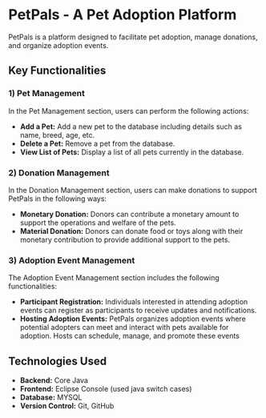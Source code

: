 # PetPals - A Pet Adoption Platform

PetPals is a platform designed to facilitate pet adoption, manage donations, and organize adoption events.

## Key Functionalities

### 1) Pet Management

In the Pet Management section, users can perform the following actions:

- **Add a Pet:** Add a new pet to the database including details such as name, breed, age, etc.
- **Delete a Pet:** Remove a pet from the database.
- **View List of Pets:** Display a list of all pets currently in the database.

### 2) Donation Management

In the Donation Management section, users can make donations to support PetPals in the following ways:

- **Monetary Donation:** Donors can contribute a monetary amount to support the operations and welfare of the pets.
- **Material Donation:** Donors can donate food or toys along with their monetary contribution to provide additional support to the pets.

### 3) Adoption Event Management

The Adoption Event Management section includes the following functionalities:

- **Participant Registration:** Individuals interested in attending adoption events can register as participants to receive updates and notifications.
- **Hosting Adoption Events:** PetPals organizes adoption events where potential adopters can meet and interact with pets available for adoption. Hosts can schedule, manage, and promote these events

## Technologies Used

- **Backend:** Core Java
- **Frontend:** Eclipse Console (used java switch cases)
- **Database:** MYSQL
- **Version Control:** Git, GitHub
